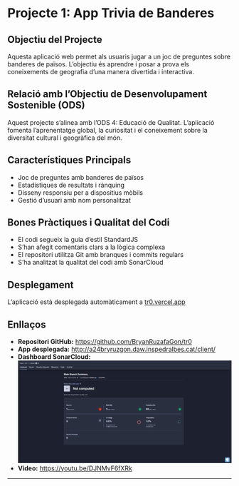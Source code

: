# Projecte 1: App Trivia de Banderes

## Objectiu del Projecte
Aquesta aplicació web permet als usuaris jugar a un joc de preguntes sobre banderes de països. L’objectiu és aprendre i posar a prova els coneixements de geografia d’una manera divertida i interactiva.

## Relació amb l’Objectiu de Desenvolupament Sostenible (ODS)
Aquest projecte s’alinea amb l’ODS 4: Educació de Qualitat. L’aplicació fomenta l’aprenentatge global, la curiositat i el coneixement sobre la diversitat cultural i geogràfica del món.

## Característiques Principals
- Joc de preguntes amb banderes de països
- Estadístiques de resultats i rànquing
- Disseny responsiu per a dispositius mòbils
- Gestió d’usuari amb nom personalitzat

## Bones Pràctiques i Qualitat del Codi
- El codi segueix la guia d’estil StandardJS
- S’han afegit comentaris clars a la lògica complexa
- El repositori utilitza Git amb branques i commits regulars
- S’ha analitzat la qualitat del codi amb SonarCloud

## Desplegament
L’aplicació està desplegada automàticament a [tr0.vercel.app](https://tr0.vercel.app)
## Enllaços
- **Repositori GitHub:** https://github.com/BryanRuzafaGon/tr0
- **App desplegada:** http://a24bryruzgon.daw.inspedralbes.cat/client/
- **Dashboard SonarCloud:** ![foto](image.png)
- **Video:** https://youtu.be/DJNMvF6fXRk



---



